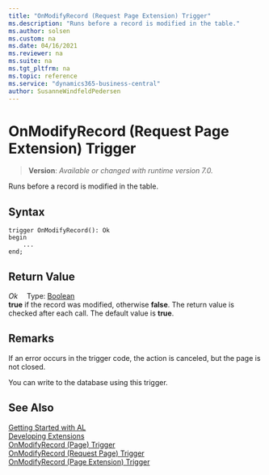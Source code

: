 ```yaml
---
title: "OnModifyRecord (Request Page Extension) Trigger"
ms.description: "Runs before a record is modified in the table."
ms.author: solsen
ms.custom: na
ms.date: 04/16/2021
ms.reviewer: na
ms.suite: na
ms.tgt_pltfrm: na
ms.topic: reference
ms.service: "dynamics365-business-central"
author: SusanneWindfeldPedersen
---
```

[//]: # (START>DO_NOT_EDIT)
[//]: # (IMPORTANT:Do not edit any of the content between here and the END>DO_NOT_EDIT.)
[//]: # (Any modifications should be made in the .xml files in the ModernDev repo.)

# OnModifyRecord (Request Page Extension) Trigger
> **Version**: _Available or changed with runtime version 7.0._

Runs before a record is modified in the table.


## Syntax
```
trigger OnModifyRecord(): Ok
begin
    ...
end;
```


## Return Value

*Ok*
&emsp;Type: [Boolean](../../methods-auto/boolean/boolean-data-type.md)  
**true** if the record was modified, otherwise **false**. The return value is checked after each call. The default value is **true**.

[//]: # (IMPORTANT: END>DO_NOT_EDIT)

## Remarks  

If an error occurs in the trigger code, the action is canceled, but the page is not closed.  
  
You can write to the database using this trigger.  

## See Also  
[Getting Started with AL](../../devenv-get-started.md)  
[Developing Extensions](../../devenv-dev-overview.md)   
[OnModifyRecord (Page) Trigger](../page/devenv-onmodifyrecord-page-trigger.md)  
[OnModifyRecord (Request Page) Trigger](../requestpage/devenv-onmodifyrecord-requestpage-trigger.md)  
[OnModifyRecord (Page Extension) Trigger](../pageextension/devenv-onmodifyrecord-pageextension-trigger.md)
